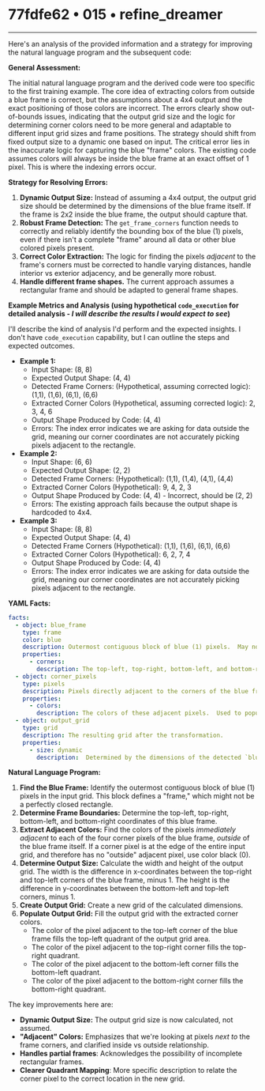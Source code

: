 # 77fdfe62 • 015 • refine_dreamer

---
Here's an analysis of the provided information and a strategy for improving the natural language program and the subsequent code:

**General Assessment:**

The initial natural language program and the derived code were too specific to the first training example. The core idea of extracting colors from outside a blue frame is correct, but the assumptions about a 4x4 output and the exact positioning of those colors are incorrect. The errors clearly show out-of-bounds issues, indicating that the output grid size and the logic for determining corner colors need to be more general and adaptable to different input grid sizes and frame positions. The strategy should shift from fixed output size to a dynamic one based on input. The critical error lies in the inaccurate logic for capturing the blue "frame" colors. The existing code assumes colors will always be inside the blue frame at an exact offset of 1 pixel. This is where the indexing errors occur.

**Strategy for Resolving Errors:**

1.  **Dynamic Output Size:** Instead of assuming a 4x4 output, the output grid size should be determined by the dimensions of the blue frame itself. If the frame is 2x2 inside the blue frame, the output should capture that.
2.  **Robust Frame Detection:**  The `get_frame_corners` function needs to correctly and reliably identify the bounding box of the blue (1) pixels, even if there isn't a complete "frame" around all data or other blue colored pixels present.
3.  **Correct Color Extraction:** The logic for finding the pixels *adjacent* to the frame's corners must be corrected to handle varying distances, handle interior vs exterior adjacency, and be generally more robust.
4. **Handle different frame shapes.** The current approach assumes a rectangular frame and should be adapted to general frame shapes.

**Example Metrics and Analysis (using hypothetical `code_execution` for detailed analysis - *I will describe the results I would expect to see*)**

I'll describe the kind of analysis I'd perform and the expected insights. I don't have `code_execution` capability, but I can outline the steps and expected outcomes.

*   **Example 1:**
    *   Input Shape: (8, 8)
    *   Expected Output Shape: (4, 4)
    *   Detected Frame Corners: (Hypothetical, assuming corrected logic): (1,1), (1,6), (6,1), (6,6)
    *   Extracted Corner Colors (Hypothetical, assuming corrected logic): 2, 3, 4, 6
    *   Output Shape Produced by Code: (4, 4)
    *   Errors: The index error indicates we are asking for data outside the grid, meaning our corner coordinates are not accurately picking pixels adjacent to the rectangle.
*   **Example 2:**
    *   Input Shape: (6, 6)
    *   Expected Output Shape: (2, 2)
    *   Detected Frame Corners: (Hypothetical): (1,1), (1,4), (4,1), (4,4)
    *   Extracted Corner Colors (Hypothetical): 9, 4, 2, 3
    *   Output Shape Produced by Code: (4, 4) - Incorrect, should be (2, 2)
    * Errors: The existing approach fails because the output shape is hardcoded to 4x4.
*   **Example 3:**
    *   Input Shape: (8, 8)
    *   Expected Output Shape: (4, 4)
    *   Detected Frame Corners (Hypothetical): (1,1), (1,6), (6,1), (6,6)
    *   Extracted Corner Colors (Hypothetical): 6, 2, 7, 4
    *   Output Shape Produced by Code: (4, 4)
    *   Errors: The index error indicates we are asking for data outside the grid, meaning our corner coordinates are not accurately picking pixels adjacent to the rectangle.

**YAML Facts:**

```yaml
facts:
  - object: blue_frame
    type: frame
    color: blue
    description: Outermost contiguous block of blue (1) pixels.  May not be a complete rectangle.
    properties:
      - corners:
        description: The top-left, top-right, bottom-left, and bottom-right pixels defining the extent of the blue frame.
  - object: corner_pixels
    type: pixels
    description: Pixels directly adjacent to the corners of the blue frame, *outside* the frame.
    properties:
      - colors:
        description: The colors of these adjacent pixels.  Used to populate the output grid.
  - object: output_grid
    type: grid
    description: The resulting grid after the transformation.
    properties:
      - size: dynamic
        description:  Determined by the dimensions of the detected `blue_frame`.  Specifically, the width and height of the section enclosed by the blue_frame.

```

**Natural Language Program:**

1.  **Find the Blue Frame:** Identify the outermost contiguous block of blue (1) pixels in the input grid. This block defines a "frame," which might not be a perfectly closed rectangle.
2.  **Determine Frame Boundaries:** Determine the top-left, top-right, bottom-left, and bottom-right coordinates of this blue frame.
3.  **Extract Adjacent Colors:** Find the colors of the pixels *immediately adjacent* to each of the four corner pixels of the blue frame, *outside* of the blue frame itself. If a corner pixel is at the edge of the entire input grid, and therefore has no "outside" adjacent pixel, use color black (0).
4.  **Determine Output Size:**  Calculate the width and height of the output grid. The width is the difference in x-coordinates between the top-right and top-left corners of the blue frame, minus 1. The height is the difference in y-coordinates between the bottom-left and top-left corners, minus 1.
5.  **Create Output Grid:** Create a new grid of the calculated dimensions.
6.  **Populate Output Grid:** Fill the output grid with the extracted corner colors.
    *   The color of the pixel adjacent to the top-left corner of the blue frame fills the top-left quadrant of the output grid area.
    *   The color of the pixel adjacent to the top-right corner fills the top-right quadrant.
    *   The color of the pixel adjacent to the bottom-left corner fills the bottom-left quadrant.
    *   The color of the pixel adjacent to the bottom-right corner fills the bottom-right quadrant.

The key improvements here are:

*   **Dynamic Output Size:** The output grid size is now calculated, not assumed.
*   **"Adjacent" Colors:** Emphasizes that we're looking at pixels *next to* the frame corners, and clarified inside vs outside relationship.
* **Handles partial frames**: Acknowledges the possibility of incomplete rectangular frames.
* **Clearer Quadrant Mapping**: More specific description to relate the corner pixel to the correct location in the new grid.

